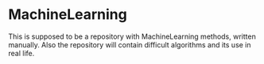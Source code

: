 # MachineLearning
This is supposed to be a repository with MachineLearning methods, written manually.
Also the repository will contain difficult algorithms and its use in real life.

